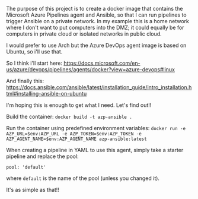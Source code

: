 The purpose of this project is to create a docker image that contains the Microsoft Azure Pipelines agent and Ansible, so that I can run pipelines to trigger Ansible on a private network. In my example this is a home network where I don't want to put computers into the DMZ; it could equally be for computers in private cloud or isolated networks in public cloud.

I would prefer to use Arch but the Azure DevOps agent image is based on Ubuntu, so i'll use that.

So I think i'll start here:
https://docs.microsoft.com/en-us/azure/devops/pipelines/agents/docker?view=azure-devops#linux

And finally this:
https://docs.ansible.com/ansible/latest/installation_guide/intro_installation.html#installing-ansible-on-ubuntu

I'm hoping this is enough to get what I need. Let's find out!!

Build the container:
`docker build -t azp-ansible .`

Run the container using predefined environment variables:
`docker run -e AZP_URL=$env:AZP_URL -e AZP_TOKEN=$env:AZP_TOKEN -e AZP_AGENT_NAME=$env:AZP_AGENT_NAME azp-ansible:latest`

When creating a pipeline in YAML to use this agent, simply take a starter pipeline and replace the pool:

`pool: 'default'`

where `default` is the name of the pool (unless you changed it).

It's as simple as that!!